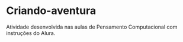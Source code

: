 # Criando-aventura
Atividade desenvolvida nas aulas de Pensamento Computacional com instruções do Alura.
